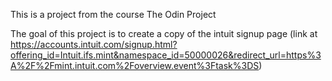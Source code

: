 This is a project from the course The Odin Project

The goal of this project is to create a copy of the intuit signup page (link at https://accounts.intuit.com/signup.html?offering_id=Intuit.ifs.mint&namespace_id=50000026&redirect_url=https%3A%2F%2Fmint.intuit.com%2Foverview.event%3Ftask%3DS)